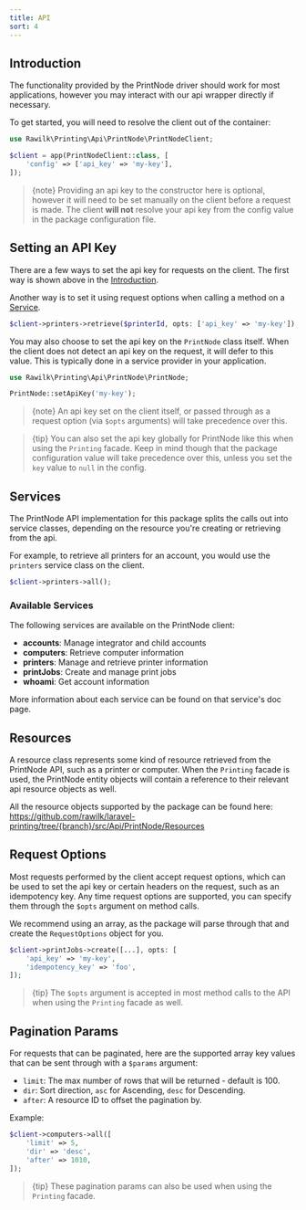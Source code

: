 ```yaml
---
title: API
sort: 4
---
```


## Introduction

The functionality provided by the PrintNode driver should work for most applications, however you may interact with our api wrapper directly if necessary.

To get started, you will need to resolve the client out of the container:

```php
use Rawilk\Printing\Api\PrintNode\PrintNodeClient;

$client = app(PrintNodeClient::class, [
    'config' => ['api_key' => 'my-key'],
]);
```

> {note} Providing an api key to the constructor here is optional, however it will need to be set manually on the client before a request is made. The client **will not** resolve your api key from the config value in the package configuration file.

## Setting an API Key

There are a few ways to set the api key for requests on the client. The first way is shown above in the [Introduction](#user-content-introduction).

Another way is to set it using request options when calling a method on a [Service](#user-content-services).

```php
$client->printers->retrieve($printerId, opts: ['api_key' => 'my-key']);
```

You may also choose to set the api key on the `PrintNode` class itself. When the client does not detect an api key on the request, it will defer to this value. This is typically done in a service provider in your application.

```php
use Rawilk\Printing\Api\PrintNode\PrintNode;

PrintNode::setApiKey('my-key');
```

> {note} An api key set on the client itself, or passed through as a request option (via `$opts` arguments) will take precedence over this.

> {tip} You can also set the api key globally for PrintNode like this when using the `Printing` facade. Keep in mind though that the package configuration value will take precedence over this, unless you set the `key` value to `null` in the config.

## Services

The PrintNode API implementation for this package splits the calls out into service classes, depending on the resource you're creating or retrieving from the api.

For example, to retrieve all printers for an account, you would use the `printers` service class on the client.

```php
$client->printers->all();
```

### Available Services

The following services are available on the PrintNode client:

- **accounts**: Manage integrator and child accounts
- **computers**: Retrieve computer information
- **printers**: Manage and retrieve printer information  
- **printJobs**: Create and manage print jobs
- **whoami**: Get account information

More information about each service can be found on that service's doc page.

## Resources

A resource class represents some kind of resource retrieved from the PrintNode API, such as a printer or computer. When the `Printing` facade is used, the PrintNode entity objects will contain a reference to their relevant api resource objects as well.

All the resource objects supported by the package can be found here: https://github.com/rawilk/laravel-printing/tree/{branch}/src/Api/PrintNode/Resources

## Request Options

Most requests performed by the client accept request options, which can be used to set the api key or certain headers on the request, such as an idempotency key. Any time request options are supported, you can specify them through the `$opts` argument on method calls.

We recommend using an array, as the package will parse through that and create the `RequestOptions` object for you.

```php
$client->printJobs->create([...], opts: [
    'api_key' => 'my-key',
    'idempotency_key' => 'foo',
]);
```

> {tip} The `$opts` argument is accepted in most method calls to the API when using the `Printing` facade as well.

## Pagination Params

For requests that can be paginated, here are the supported array key values that can be sent through with a `$params` argument:

- `limit`: The max number of rows that will be returned - default is 100.
- `dir`: Sort direction, `asc` for Ascending, `desc` for Descending.
- `after`: A resource ID to offset the pagination by.

Example:

```php
$client->computers->all([
    'limit' => 5,
    'dir' => 'desc',
    'after' => 1010,
]);
```

> {tip} These pagination params can also be used when using the `Printing` facade.
